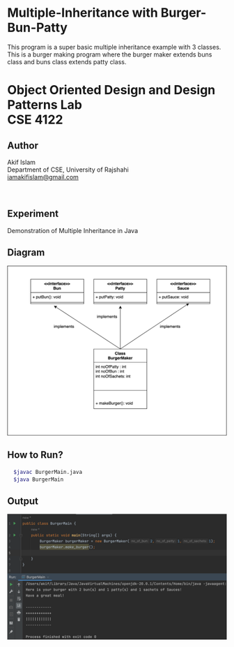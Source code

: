 # Multiple-Inheritance with Burger-Bun-Patty
This program is a super basic multiple inheritance example with 3 classes. This is a burger making program where the burger maker extends buns class and buns class extends patty class.

# Object Oriented Design and Design Patterns Lab<br> CSE 4122
## Author
Akif Islam<br>
Department of CSE, University of Rajshahi<br>
iamakifislam@gmail.com<br><br><br>

## Experiment
<p>Demonstration of Multiple Inheritance in Java</p>

## Diagram

<img src='Multiple_Inheritance_Diagram.png'>


## How to Run?
```bash
  $javac BurgerMain.java
  $java BurgerMain
```

## Output
<img src='SampleOutput.png'>

